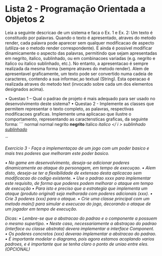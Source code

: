 # Lista 2 - Programação Orientada a Objetos 2


Leia a seguinte descricao de um sistema e faca o Ex. 1 e Ex. 2: 
Um texto é constituıdo por palavras. Quando o texto é apresentado, atraves do metodo render, cada palavra pode aparecer sem qualquer modificacao de aspecto (utiliza-se o metodo render correspondente). E ainda é possivel modificar dinamicamente o aspecto das palavras, permitindo que sejam apresentadas em negrito, italico, sublinhado, ou em combinacoes variadas (e.g. negrito e italico ou italico sublinhado, etc.). No entanto, a apresentacao é sempre realizada da mesma forma (sempre atraves do metodo render). Alem de apresentavel graficamente, um texto pode ser convertido numa cadeia de caracteres, contendo a sua informac¸ao textual (String). Esta operacao é realizada atraves do metodo text (invocado sobre cada um dos elementos designados acima). 

• Questao 1 – Qual o padrao de projeto é mais adequado para ser usado no desenvolvimento deste sistema? 
• Questao 2 - Implemente as classes que permitem representar o texto completo, as palavras, respectivas modificacoes graficas. Implemente uma aplicacao que ilustre o comportamento, representando as caracterısticas graficas, da seguinte forma: 
´´´
normal <span>normal </span> 
negrito <b>negrito </b>
italico <i > italico </ i > 
sublinhado <u>sublinhado </u>

´´´

Exercicio 3 - Faça a implementaçao de um jogo com um poder basico e mais tres poderes que melhoram este poder basico. 

• No game em desenvolvimento, deseja-se adicionar poderes dinamicamente ao ataque do personagem, em tempo de execuçao. 
• Alem disto, deseja-se ter a flexibilidade de extensao desta aplicacao sem modificacao do codigo existente. 
• Use o padrao xxxx para implementar este requisito, de forma que poderes podem melhorar o ataque em tempo  de execução
• Para isto e preciso que a estrategia que implementa um ataque (produto original) seja melhorada com poderes adicionais (xxx).
• Crie 3 poderes (xxx) para o ataque.
• Crie uma classe principal com um metodo main() para simular a execucao do jogo, decorando o ataque de um jogador em tempo de execução.


Dicas:
• Lembre-se que a abstracao do padrao e o componente a possuem o mesmo supertipo.
• Neste caso, necessariamente a abstraçao do padrao (interface ou classe abstrata) devera implementar a interface Component.
• Os poderes concretos (xxx) deverao implementar a abstracao do padrao. 
• É importante modelar o diagrama, pois agora estamos acoplando varios padroes, e é importante que se tenha claro o ponto de uniao entre eles. (OPCIONAL) 